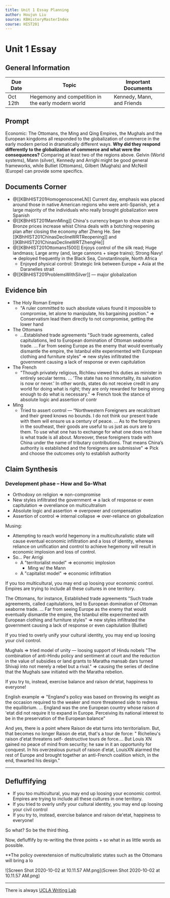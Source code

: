 ```yaml
---
title: Unit 1 Essay Planning
author: Houjun Liu
source: KBHistoryMasterIndex
course: HIST201
---
```


# Unit 1 Essay
## General Information

| Due Date | Topic                                              | Important Documents        |
|----------|----------------------------------------------------|----------------------------|
| Oct 12th | Hegemony and competition in the early modern world | Kennedy, Mann, and Friends |

## Prompt

<!--
Cultural: Confucianism, Islam, and Christianity play varying roles in the political and economic decisions of the major regions of world (Ming/Qing, Ottomans/Mughals, Europe). **How did culture influence the relative success of commerce and/or state formation in these regions? Was the influence positive or negative ? Were there wider ramifications?**
Include in your essay at least two religions. Sources for: Christianity (McNeill, Kissinger), Confucianism (resources from your Kennedy essay), Islam (Bulliet, Gilbert, some Gelvin).
-->

Economic: The Ottomans, the Ming and Qing Empires, the Mughals and the European kingdoms all responded to the globalization of commerce in the early modern period in dramatically different ways. **Why did they respond differently to the globalization of commerce and what were the consequences?**
Comparing at least two of the regions above. Gelvin (World systems), Mann (silver), Kennedy and Arrighi might be good general frameworks, while Bulliet (Ottomans), Gilbert (Mughals) and McNeill (Europe) can provide some specifics.


## Documents Corner
- @[[KBhHIST201HomogenosceneLN]] Current day, emphasis was placed around those in native American regions who were anti-Spanish, yet a large majority of the individuals who really brought globalization were Spanish 
- @[[KBhHIST201MannMing]] China's currency began to show strain as Bronze prices increase whist China deals with a botching reopening plan after closing the economy after Zheng He. See [[KBhHIST201ChinasDeclineWRTReopening]] and [[KBhHIST201ChinasDeclineWRTZhengHe]]
- @[[KBhHIST201Ottomans1500]]   Enjoys control of the silk read; Huge landmass; Large army (and, large cannons + siege trains); Strong Navy! => deployed frequently in the Black Sea, Constantinople, North Africa
	- Enjoyed physical control: Strategic link between Europe + Asia at the Daranelles strait 
- @[[KBhHIST201ProblemsWithSilver]]  — major globalization
 
 
 ## Evidence bin
- The Holy Roman Empire
	- "A ruler committed to such absolute values found it impossible to compromise, let alone to manipulate, his bargaining position." => Conservatism lead them directly to not compromise, getting the lower hand
- The Ottomans	
	- ...Established trade agreements "Such trade agreements, called capitulations, led to European domination of Ottoman seaborne trade. ... Far from seeing Europe as the enemy that would eventually dismantle the empire, the Istanbul elite experimented with European clothing and furniture styles" => new styles infiltrated the government causing a lack of response or even capitulation
- The French
	- "Though privately religious, Richlieu viewed his duties as minister in entirely secular terms. ... 'The state has no immortality, its salvation is now or never.'  In other words, states do not receive credit in any world for doing what is right; they are only rewarded for being strong enough to do what is necessary." => French took the stance of absolute logic and assertion of contr
- Ming
	- Tried to assert control — “Northwestern Foreigners are recalcitrant and their greed knows no bounds. I do not think our present trade with them will ensure us a century of peace. ... As to the foreigners in the southeast, their goods are useful to us just as ours are to them. To use what one has to exchange for what one does not have is what trade is all about. Moreover, these foreigners trade with China under the name of tributary contributions. That means China’s authority is established and the foreigners are submissive" => Pick and choose the outcomes only to establish authority
	
	
## Claim Synthesis
### Development phase – How and So-What
* Orthodoxy on religion => non-compromise 
* New styles infiltrated the government => a lack of response or even capitulation => overeliance on multicultralism
* Absolute logic and assertion => overpower and compensation
* Assertion of control => internal collapse => over-reliance on globalization

Musing:
* Attempting to reach world hegemony in a multiculturalistic state will cause eventual economic infiltration and a loss of identity, whereas reliance on unification and control to achieve hegemony will result in economic implosion and loss of control.
* So... Per Arrigi
	* A "territorialist model" => economic implosion	
		* Ming w/ the Mann
	* A "capitalist model" => economic infiltration
	
If you too multicultural, you may end up loosing your economic control. Empires are trying to include all these cultures in one territory.

The Ottomans, for instance, Established trade agreements "Such trade agreements, called capitulations, led to European domination of Ottoman seaborne trade. ... Far from seeing Europe as the enemy that would eventually dismantle the empire, the Istanbul elite experimented with European clothing and furniture styles" => new styles infiltrated the government causing a lack of response or even capitulation (Bulliet)

If you tried to overly unify your cultural identity, you may end up loosing your civil control.

Mughals => tried model of unity — loosing support of Hindu nobels "The combination of anti-Hindu policy and sentiment at court and the reduction in the value of subsidies or land grants to Maratha mansab dars turned Shivaji into not merely a rebel but a rival." => causing the series of decline that the Mughals saw initiated with the Maratha rebelion.

If you try to, instead, exercise balance and raíson de'etat, happiness to everyone!

English example => "England's policy was based on throwing its weight as the occasion required to the weaker and more threatened side to redress the equilibrium. ... England was the one European country whose raison d 'etat did not require it to expand in Europe. Perceiving its national interest to be in the preservation of the European balance"

And yes, there is a point where Raison de etat turns into territorialism. But, that becomes no longer Raison de etat, that's a tour de force: " Richelieu's raison d'etat threatens self- destructive tours de force.... But Louis XN gained no peace of mind from security; he saw in it an opportunity for conquest. In his overzealous pursuit of raison d'etat, LouisXN alarmed the rest of Europe and brought together an anti-French coalition which, in the end, thwarted his design." 

***

## Defluffifying

* If you too multicultural, you may end up loosing your economic control. Empires are trying to include all these cultures in one territory.
* If you tried to overly unify your cultural identity, you may end up loosing your civil control
* If you try to, instead, exercise balance and raíson de'etat, happiness to everyone!

So what? So be the third thing.

Now, defluffify by re-writing the three points + so what in as little words as possible.

**The policy overextension of multicultralistic states such as the Ottomans will bring a lo

![Screen Shot 2020-10-02 at 10.11.57 AM.png](Screen Shot 2020-10-02 at 10.11.57 AM.png)

***
There is always [UCLA Writing Lab](https://wp.ucla.edu/wp-content/uploads/2016/01/UWC_handouts_What-How-So-What-Thesis-revised-5-4-15-RZ.pdf)
